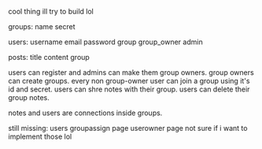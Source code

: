 cool thing ill try to build lol

groups:
name
secret

users:
username
email
password
group
group_owner
admin

posts:
title
content
group


users can register and admins can make them group owners. group owners can create groups. every non group-owner user can join a group using it's id and secret. users can shre notes with their group. users can delete their group notes.

notes and users are connections inside groups. 

still missing:
users groupassign page
userowner page
not sure if i want to implement those lol
